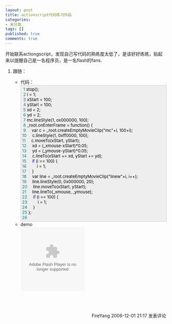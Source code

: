 ```yaml
---
layout: post
title: actionscript代码练习作品
categories:
- 未分类
tags: []
published: true
comments: true
---
```

<p><p dir="ltr" style="MARGIN-RIGHT: 0px">开始联系actiongscript，发现自己写代码的熟练度太低了，是该好好练练，贴起来以提醒自己是一名程序员，是一名flash的fans.</p>
<ol>
    <li>跟随： </li>
    <ul>
        <li>代码：<br />
        <div style="BORDER-RIGHT: #cccccc 1px solid; PADDING-RIGHT: 5px; BORDER-TOP: #cccccc 1px solid; PADDING-LEFT: 4px; FONT-SIZE: 13px; PADDING-BOTTOM: 4px; BORDER-LEFT: #cccccc 1px solid; WIDTH: 98%; WORD-BREAK: break-all; PADDING-TOP: 4px; BORDER-BOTTOM: #cccccc 1px solid; BACKGROUND-COLOR: #eeeeee"><span style="COLOR: #008080">&nbsp;1</span>&nbsp;<span style="COLOR: #000000">stop();<br /></span><span style="COLOR: #008080">&nbsp;2</span>&nbsp;<span style="COLOR: #000000">i&nbsp;</span><span style="COLOR: #000000">=</span><span style="COLOR: #000000">&nbsp;</span><span style="COLOR: #000000">1</span><span style="COLOR: #000000">;<br /></span><span style="COLOR: #008080">&nbsp;3</span>&nbsp;<span style="COLOR: #000000">xStart&nbsp;</span><span style="COLOR: #000000">=</span><span style="COLOR: #000000">&nbsp;</span><span style="COLOR: #000000">100</span><span style="COLOR: #000000">;<br /></span><span style="COLOR: #008080">&nbsp;4</span>&nbsp;<span style="COLOR: #000000">yStart&nbsp;</span><span style="COLOR: #000000">=</span><span style="COLOR: #000000">&nbsp;</span><span style="COLOR: #000000">100</span><span style="COLOR: #000000">;<br /></span><span style="COLOR: #008080">&nbsp;5</span>&nbsp;<span style="COLOR: #000000">xd&nbsp;</span><span style="COLOR: #000000">=</span><span style="COLOR: #000000">&nbsp;</span><span style="COLOR: #000000">2</span><span style="COLOR: #000000">;<br /></span><span style="COLOR: #008080">&nbsp;6</span>&nbsp;<span style="COLOR: #000000">yd&nbsp;</span><span style="COLOR: #000000">=</span><span style="COLOR: #000000">&nbsp;</span><span style="COLOR: #000000">2</span><span style="COLOR: #000000">;<br /></span><span style="COLOR: #008080">&nbsp;7</span>&nbsp;<span style="COLOR: #000000">mc.lineStyle(</span><span style="COLOR: #000000">1</span><span style="COLOR: #000000">,&nbsp;ox000000,&nbsp;</span><span style="COLOR: #000000">100</span><span style="COLOR: #000000">);<br /></span><span style="COLOR: #008080">&nbsp;8</span>&nbsp;<span style="COLOR: #000000">_root.onEnterFrame&nbsp;</span><span style="COLOR: #000000">=</span><span style="COLOR: #000000">&nbsp;function()&nbsp;{<br /></span><span style="COLOR: #008080">&nbsp;9</span>&nbsp;<span style="COLOR: #000000">&nbsp;&nbsp;&nbsp;&nbsp;var&nbsp;c&nbsp;</span><span style="COLOR: #000000">=</span><span style="COLOR: #000000">&nbsp;_root.createEmptyMovieClip(</span><span style="COLOR: #000000">"</span><span style="COLOR: #000000">mc</span><span style="COLOR: #000000">"</span><span style="COLOR: #000000">+</span><span style="COLOR: #000000">i,&nbsp;</span><span style="COLOR: #000000">100</span><span style="COLOR: #000000">+</span><span style="COLOR: #000000">i);<br /></span><span style="COLOR: #008080">10</span>&nbsp;<span style="COLOR: #000000">&nbsp;&nbsp;&nbsp;&nbsp;c.lineStyle(1</span><span style="COLOR: #000000">,&nbsp;</span><span style="COLOR: #000000">0xff0000</span><span style="COLOR: #000000">,&nbsp;</span><span style="COLOR: #000000">100</span><span style="COLOR: #000000">);<br /></span><span style="COLOR: #008080">11</span>&nbsp;<span style="COLOR: #000000">&nbsp;&nbsp;&nbsp;&nbsp;c.moveTo(xStart,&nbsp;yStart);<br /></span><span style="COLOR: #008080">12</span>&nbsp;<span style="COLOR: #000000">&nbsp;&nbsp;&nbsp;&nbsp;xd&nbsp;</span><span style="COLOR: #000000">=</span><span style="COLOR: #000000">&nbsp;(_xmouse</span><span style="COLOR: #000000">-</span><span style="COLOR: #000000">xStart)</span><span style="COLOR: #000000">*</span><span style="COLOR: #000000">0.05</span><span style="COLOR: #000000">;<br /></span><span style="COLOR: #008080">13</span>&nbsp;<span style="COLOR: #000000">&nbsp;&nbsp;&nbsp;&nbsp;yd&nbsp;</span><span style="COLOR: #000000">=</span><span style="COLOR: #000000">&nbsp;(_ymouse</span><span style="COLOR: #000000">-</span><span style="COLOR: #000000">yStart)</span><span style="COLOR: #000000">*</span><span style="COLOR: #000000">0.05</span><span style="COLOR: #000000">;<br /></span><span style="COLOR: #008080">14</span>&nbsp;<span style="COLOR: #000000">&nbsp;&nbsp;&nbsp;&nbsp;c.lineTo(xStart&nbsp;</span><span style="COLOR: #000000">+=</span><span style="COLOR: #000000">&nbsp;xd,&nbsp;yStart&nbsp;</span><span style="COLOR: #000000">+=</span><span style="COLOR: #000000">&nbsp;yd);<br /></span><span style="COLOR: #008080">15</span>&nbsp;<span style="COLOR: #000000">&nbsp;&nbsp;&nbsp;&nbsp;</span><span style="COLOR: #0000ff">if</span><span style="COLOR: #000000">&nbsp;(i&nbsp;</span><span style="COLOR: #000000">==</span><span style="COLOR: #000000">&nbsp;</span><span style="COLOR: #000000">100</span><span style="COLOR: #000000">)&nbsp;{<br /></span><span style="COLOR: #008080">16</span>&nbsp;<span style="COLOR: #000000">&nbsp;&nbsp;&nbsp;&nbsp;&nbsp;&nbsp;&nbsp;&nbsp;i&nbsp;</span><span style="COLOR: #000000">=</span><span style="COLOR: #000000">&nbsp;</span><span style="COLOR: #000000">1</span><span style="COLOR: #000000">;<br /></span><span style="COLOR: #008080">17</span>&nbsp;<span style="COLOR: #000000">&nbsp;&nbsp;&nbsp;&nbsp;}<br /></span><span style="COLOR: #008080">18</span>&nbsp;<span style="COLOR: #000000">&nbsp;&nbsp;&nbsp;&nbsp;var&nbsp;line&nbsp;</span><span style="COLOR: #000000">=</span><span style="COLOR: #000000">&nbsp;_root.createEmptyMovieClip(</span><span style="COLOR: #000000">"</span><span style="COLOR: #000000">linew</span><span style="COLOR: #000000">"</span><span style="COLOR: #000000">+</span><span style="COLOR: #000000">i,&nbsp;i</span><span style="COLOR: #000000">++</span><span style="COLOR: #000000">);<br /></span><span style="COLOR: #008080">19</span>&nbsp;<span style="COLOR: #000000">&nbsp;&nbsp;&nbsp;&nbsp;line.lineStyle(0</span><span style="COLOR: #000000">,&nbsp;</span><span style="COLOR: #000000">0x000000</span><span style="COLOR: #000000">,&nbsp;</span><span style="COLOR: #000000">20</span><span style="COLOR: #000000">);<br /></span><span style="COLOR: #008080">20</span>&nbsp;<span style="COLOR: #000000">&nbsp;&nbsp;&nbsp;&nbsp;line.moveTo(xStart,&nbsp;yStart);<br /></span><span style="COLOR: #008080">21</span>&nbsp;<span style="COLOR: #000000">&nbsp;&nbsp;&nbsp;&nbsp;line.lineTo(_xmouse,&nbsp;_ymouse);<br /></span><span style="COLOR: #008080">22</span>&nbsp;<span style="COLOR: #000000">&nbsp;&nbsp;&nbsp;&nbsp;</span><span style="COLOR: #0000ff">if</span><span style="COLOR: #000000">&nbsp;(i&nbsp;</span><span style="COLOR: #000000">==</span><span style="COLOR: #000000">&nbsp;</span><span style="COLOR: #000000">100</span><span style="COLOR: #000000">)&nbsp;{<br /></span><span style="COLOR: #008080">23</span>&nbsp;<span style="COLOR: #000000">&nbsp;&nbsp;&nbsp;&nbsp;&nbsp;&nbsp;&nbsp;&nbsp;i&nbsp;</span><span style="COLOR: #000000">=</span><span style="COLOR: #000000">&nbsp;</span><span style="COLOR: #000000">1</span><span style="COLOR: #000000">;<br /></span><span style="COLOR: #008080">24</span>&nbsp;<span style="COLOR: #000000">&nbsp;&nbsp;&nbsp;&nbsp;}<br /></span><span style="COLOR: #008080">25</span>&nbsp;<span style="COLOR: #000000">};<br /></span><span style="COLOR: #008080">26</span>&nbsp;<span style="COLOR: #000000"></span></div>
        </li><li>demo<br />
        <object style="WIDTH: 534px; HEIGHT: 389px" height="389" width="534" classid="clsid:D27CDB6E-AE6D-11cf-96B8-444553540000" xcodebase="http://download.macromedia.com/pub/shockwave/cabs/flash/swflash.cab">
                                                                                                                                                                                                                <param name="Movie" value="/images/cnblogs_com/fireyang/lineflow.swf" /> <param name="Quality" value="high" /><embed src="http://www.cnblogs.com/images/cnblogs_com/fireyang/lineflow.swf" width="200" height="200" quality="high" type="application/x-shockwave-flash" pluginspage="http://www.macromedia.com/go/getflashplayer"></embed>
        </object></li>
    </ul>
</ol>
<p><br /></p>
<img src="http://www.cnblogs.com/FireYang/aggbug/579395.html" width="1" height="1" /><br /><br /><div align="right"><a style="text-decoration:none;" href="http://FireYang.cnblogs.com/" target="_blank">FireYang</a> 2006-12-01 21:17 <a href="http://www.cnblogs.com/FireYang/archive/2006/12/01/579395.html#Feedback" target="_blank" style="text-decoration:none;">发表评论</a></div></p>
